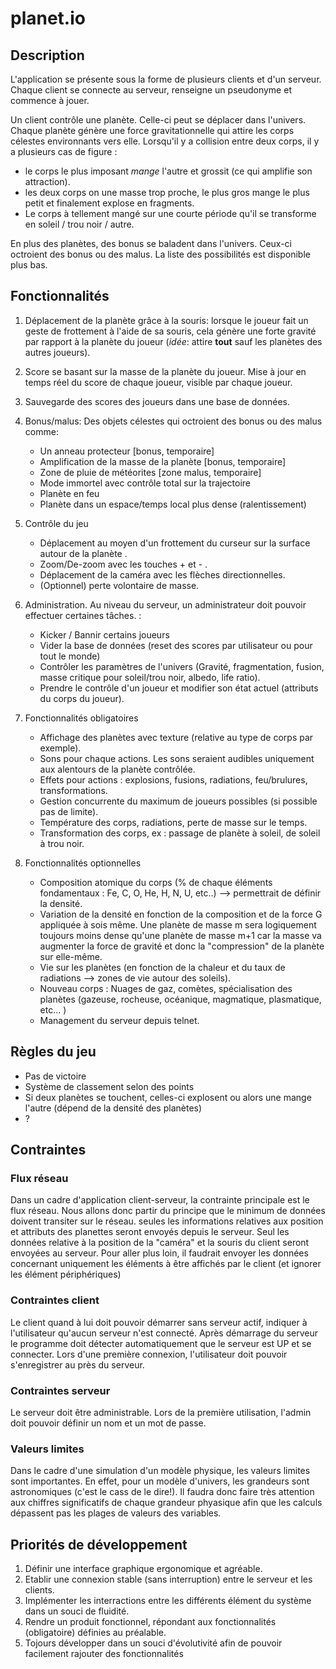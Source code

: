# planet.io

## Description

L'application se présente sous la forme de plusieurs clients et d'un serveur. Chaque client se connecte au serveur, renseigne un pseudonyme et commence à jouer.

Un client contrôle une planète. Celle-ci peut se déplacer dans l'univers. Chaque planète génère une force gravitationnelle qui attire les corps célestes environnants vers elle.
Lorsqu'il y a collision entre deux corps, il y a plusieurs cas de figure :

  - le corps le plus imposant *mange* l'autre et grossit (ce qui amplifie son attraction).
  - les deux corps on une masse trop proche, le plus gros mange le plus petit et finalement explose en fragments.
  - Le corps à tellement mangé sur une courte période qu'il se transforme en soleil / trou noir / autre.

En plus des planètes, des bonus se baladent dans l'univers. Ceux-ci octroient des bonus ou des malus. La liste des possibilités est disponible plus bas.

## Fonctionnalités

1. Déplacement de la planète grâce à la souris: lorsque le joueur fait un geste de frottement à l'aide de sa souris, cela génère une forte gravité par rapport à la planète du joueur (*idée*: attire **tout** sauf les planètes des autres joueurs).

2. Score se basant sur la masse de la planète du joueur. Mise à jour en temps réel du score de chaque joueur, visible par chaque joueur.

3. Sauvegarde des scores des joueurs dans une base de données.

4. Bonus/malus: Des objets célestes qui octroient des bonus ou des malus comme:

    - Un anneau protecteur [bonus, temporaire]
    - Amplification de la masse de la planète [bonus, temporaire]
    - Zone de pluie de météorites [zone malus, temporaire]
    - Mode immortel avec contrôle total sur la trajectoire
    - Planète en feu
    - Planète dans un espace/temps local plus dense (ralentissement)

5. Contrôle du jeu

    - Déplacement au moyen d'un frottement du curseur sur la surface autour de la planète .
    - Zoom/De-zoom avec les touches + et - .
    - Déplacement de la caméra avec les flèches directionnelles.
    - (Optionnel) perte volontaire de masse.

6. Administration. Au niveau du serveur, un administrateur doit pouvoir effectuer certaines tâches.  :

    - Kicker / Bannir certains joueurs
    - Vider la base de données (reset des scores par utilisateur ou pour tout le monde)
    - Contrôler les paramètres de l'univers (Gravité, fragmentation, fusion, masse critique pour soleil/trou noir, albedo, life ratio).
    - Prendre le contrôle d'un joueur et modifier son état actuel (attributs du corps du joueur).

7. Fonctionnalités obligatoires

    - Affichage des planètes avec texture (relative au type de corps par exemple).
    - Sons pour chaque actions. Les sons seraient audibles uniquement aux alentours de la planète contrôlée.
    - Effets pour actions : explosions, fusions, radiations, feu/brulures, transformations.
    - Gestion concurrente du maximum de joueurs possibles (si possible pas de limite).
    - Température des corps, radiations, perte de masse sur le temps.
    - Transformation des corps, ex : passage de planète à soleil, de soleil à trou noir.

8. Fonctionnalités optionnelles

    - Composition atomique du corps (% de chaque éléments fondamentaux : Fe, C, O, He, H, N, U, etc..) --> permettrait de définir la densité.
    - Variation de la densité en fonction de la composition et de la force G appliquée à sois même. Une planète de masse m sera logiquement toujours moins dense qu'une planète de masse m+1 car la masse va augmenter la force de gravité et donc la "compression" de la planète sur elle-même.
    - Vie sur les planètes (en fonction de la chaleur et du taux de radiations --> zones de vie autour des soleils).
    - Nouveau corps : Nuages de gaz, comètes, spécialisation des planètes (gazeuse, rocheuse, océanique, magmatique, plasmatique, etc... )
    - Management du serveur depuis telnet.

## Règles du jeu

* Pas de victoire
* Système de classement selon des points
* Si deux planètes se touchent, celles-ci explosent ou alors une mange l'autre (dépend de la densité des planètes)
* ?

## Contraintes

### Flux réseau
Dans un cadre d'application client-serveur, la contrainte principale est le flux réseau. Nous allons donc partir du principe que le minimum de données doivent transiter sur le réseau. seules les informations relatives aux position et attributs des planettes seront envoyés depuis le serveur. Seul les données relative à la position de la "caméra" et la souris du client seront envoyées au serveur. Pour aller plus loin, il faudrait envoyer les données concernant uniquement les éléments à être affichés par le client (et ignorer les élément périphériques)  

### Contraintes client
Le client quand à lui doit pouvoir démarrer sans serveur actif, indiquer à l'utilisateur qu'aucun serveur n'est connecté. Après démarrage du serveur le programme doit détecter automatiquement que le serveur est UP et se connecter. Lors d'une première connexion, l'utilisateur doit pouvoir s'enregistrer au près du serveur.

### Contraintes serveur
Le serveur doit être administrable. Lors de la première utilisation, l'admin doit pouvoir définir un nom et un mot de passe.

### Valeurs limites
Dans le cadre d'une simulation d'un modèle physique, les valeurs limites sont importantes. En effet, pour un modèle d'univers, les grandeurs sont astronomiques (c'est le cass de le dire!). Il faudra donc faire très attention aux chiffres significatifs de chaque grandeur phyasique afin que les calculs dépassent pas les plages de valeurs des variables.

## Priorités de développement

1. Définir une interface graphique ergonomique et agréable.
2. Etablir une connexion stable (sans interruption) entre le serveur et les clients.
3. Implémenter les interractions entre les différents élément du système dans un souci de fluidité.
4. Rendre un produit fonctionnel, répondant aux fonctionnalités (obligatoire) définies au préalable.
5. Tojours développer dans un souci d'évolutivité afin de pouvoir facilement rajouter des fonctionnalités
